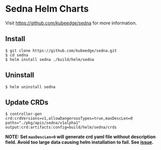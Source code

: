 # Sedna Helm Charts

Visit https://github.com/kubeedge/sedna for more information.

## Install

```
$ git clone https://github.com/kubeedge/sedna.git
$ cd sedna
$ helm install sedna ./build/helm/sedna
```

## Uninstall

```
$ helm uninstall sedna
```

## Update CRDs

```
$ controller-gen crd:crdVersions=v1,allowDangerousTypes=true,maxDescLen=0 paths="./pkg/apis/sedna/v1alpha1" output:crd:artifacts:config=build/helm/sedna/crds
```

**NOTE: Set `maxDescLen=0` will generate crd yaml file without description field. Avoid too large data causing helm installation to fail. See [issue](https://github.com/helm/helm/issues/6711).**

